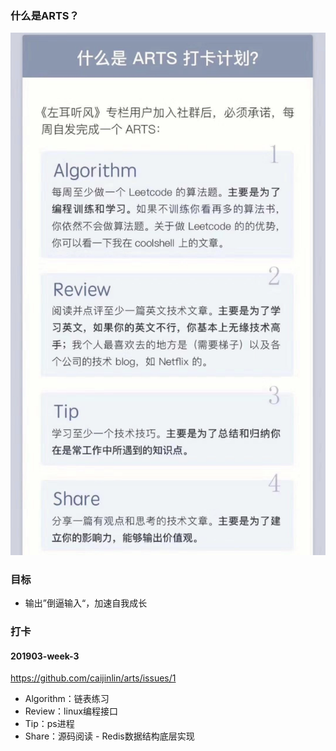 ### 什么是ARTS？

![](./arts.jpeg)

### 目标

- 输出”倒逼输入“，加速自我成长

### 打卡

#### 201903-week-3

https://github.com/caijinlin/arts/issues/1

- Algorithm：链表练习
- Review：linux编程接口
- Tip：ps进程
- Share：源码阅读 - Redis数据结构底层实现
